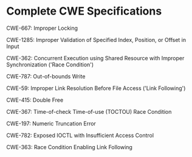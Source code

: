 

# Complete CWE Specifications

CWE-667: Improper Locking

CWE-1285: Improper Validation of Specified Index, Position, or Offset in Input

CWE-362: Concurrent Execution using Shared Resource with Improper Synchronization ('Race Condition')

CWE-787: Out-of-bounds Write

CWE-59: Improper Link Resolution Before File Access ('Link Following')

CWE-415: Double Free

CWE-367: Time-of-check Time-of-use (TOCTOU) Race Condition

CWE-197: Numeric Truncation Error

CWE-782: Exposed IOCTL with Insufficient Access Control

CWE-363: Race Condition Enabling Link Following